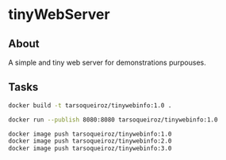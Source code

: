 # tinyWebServer

## About

A simple and tiny web server for demonstrations purpouses.

## Tasks

```sh
docker build -t tarsoqueiroz/tinywebinfo:1.0 .

docker run --publish 8080:8080 tarsoqueiroz/tinywebinfo:1.0

docker image push tarsoqueiroz/tinywebinfo:1.0
docker image push tarsoqueiroz/tinywebinfo:2.0
docker image push tarsoqueiroz/tinywebinfo:3.0 
```
